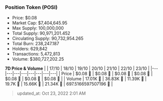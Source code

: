 
  ### Position Token (POSI)
  - Price: $0.08
  - Market Cap: $7,404,645.95
  - Max Supply: 100,000,000
  - Total Supply: 90,971,201.452
  - Circulating Supply: 90,732,954.265
  - Total Burn: 238,247.187
  - Holders: 629,842
  - Transactions: 5,472,813
  - Volume: $380,727,202.25

  **7D Price & Volume**
  | | 17&#x2F;10 | 18&#x2F;10 | 19&#x2F;10 | 20&#x2F;10 | 21&#x2F;10 | 22&#x2F;10 | 23&#x2F;10 |
  |---|---|---|---|---|---|---|---|
  | Price | $0.08 🔻 | $0.08 🔻 | $0.08 🔻 | $0.08 🔻 | $0.08 🔻 | $0.08 🔻 | $0.08 🚀 |
  | Volume | 17.01K 🚀 | 36.83K 🚀 | 11.39K 🔻 | 19.7K 🚀 | 15.66K 🔻 | 21.34K 🚀 | 697.5166597507196 🔻 |

  > updated_at: Oct 23, 2022 2:01 AM
